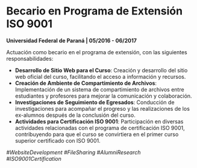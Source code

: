 # Becario en Programa de Extensión ISO 9001

**Universidad Federal de Paraná | 05/2016 - 06/2017**

Actuación como becario en el programa de extensión, con las siguientes responsabilidades:

- **Desarrollo de Sitio Web para el Curso**: Creación y desarrollo del sitio web oficial del curso, facilitando el acceso a información y recursos.
- **Creación de Ambiente de Compartimiento de Archivos**: Implementación de un sistema de compartimiento de archivos entre estudiantes y profesores para mejorar la comunicación y colaboración.
- **Investigaciones de Seguimiento de Egresados**: Conducción de investigaciones para acompañar el progreso y las realizaciones de los ex-alumnos después de la conclusión del curso.
- **Actividades para Certificación ISO 9001**: Participación en diversas actividades relacionadas con el programa de certificación ISO 9001, contribuyendo para que el curso se convirtiera en el primer curso superior certificado con ISO 9001.

*#WebsiteDevelopment #FileSharing #AlumniResearch #ISO9001Certification*
